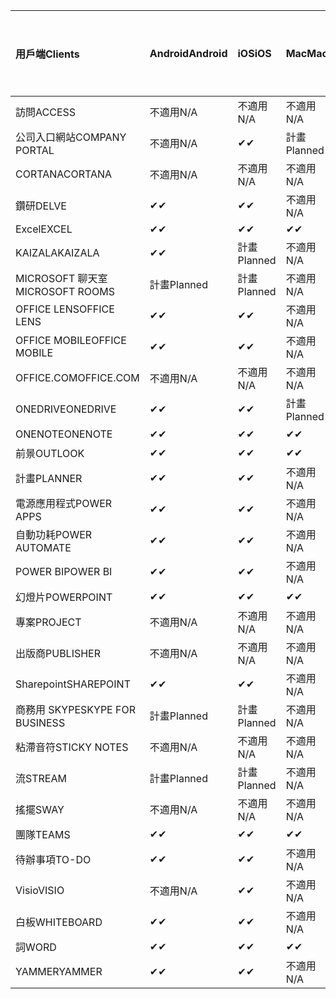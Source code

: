 <!-- This file is generated automatically. Changes made to this file will be overwritten.-->
|<span data-ttu-id="b4dbf-101">用戶端</span><span class="sxs-lookup"><span data-stu-id="b4dbf-101">Clients</span></span>|<span data-ttu-id="b4dbf-102">Android</span><span class="sxs-lookup"><span data-stu-id="b4dbf-102">Android</span></span>|<span data-ttu-id="b4dbf-103">iOS</span><span class="sxs-lookup"><span data-stu-id="b4dbf-103">iOS</span></span>|<span data-ttu-id="b4dbf-104">Mac</span><span class="sxs-lookup"><span data-stu-id="b4dbf-104">Mac</span></span>|<span data-ttu-id="b4dbf-105">Windows 10</span><span class="sxs-lookup"><span data-stu-id="b4dbf-105">Windows 10</span></span><br><span data-ttu-id="b4dbf-106">桌上型電腦</span><span class="sxs-lookup"><span data-stu-id="b4dbf-106">Desktop</span></span>|<span data-ttu-id="b4dbf-107">Windows 10</span><span class="sxs-lookup"><span data-stu-id="b4dbf-107">Windows 10</span></span><br><span data-ttu-id="b4dbf-108">新式應用程式</span><span class="sxs-lookup"><span data-stu-id="b4dbf-108">Modern Apps</span></span>|
|:-|:-|:-|:-|:-|:-|
|<span data-ttu-id="b4dbf-109">訪問</span><span class="sxs-lookup"><span data-stu-id="b4dbf-109">ACCESS</span></span>|<span data-ttu-id="b4dbf-110">不適用</span><span class="sxs-lookup"><span data-stu-id="b4dbf-110">N/A</span></span>|<span data-ttu-id="b4dbf-111">不適用</span><span class="sxs-lookup"><span data-stu-id="b4dbf-111">N/A</span></span>|<span data-ttu-id="b4dbf-112">不適用</span><span class="sxs-lookup"><span data-stu-id="b4dbf-112">N/A</span></span>|<span data-ttu-id="b4dbf-113">✔</span><span class="sxs-lookup"><span data-stu-id="b4dbf-113">✔</span></span>|<span data-ttu-id="b4dbf-114">不適用</span><span class="sxs-lookup"><span data-stu-id="b4dbf-114">N/A</span></span>|
|<span data-ttu-id="b4dbf-115">公司入口網站</span><span class="sxs-lookup"><span data-stu-id="b4dbf-115">COMPANY PORTAL</span></span>|<span data-ttu-id="b4dbf-116">不適用</span><span class="sxs-lookup"><span data-stu-id="b4dbf-116">N/A</span></span>|<span data-ttu-id="b4dbf-117">✔</span><span class="sxs-lookup"><span data-stu-id="b4dbf-117">✔</span></span>|<span data-ttu-id="b4dbf-118">計畫</span><span class="sxs-lookup"><span data-stu-id="b4dbf-118">Planned</span></span>|<span data-ttu-id="b4dbf-119">不適用</span><span class="sxs-lookup"><span data-stu-id="b4dbf-119">N/A</span></span>|<span data-ttu-id="b4dbf-120">✔</span><span class="sxs-lookup"><span data-stu-id="b4dbf-120">✔</span></span>|
|<span data-ttu-id="b4dbf-121">CORTANA</span><span class="sxs-lookup"><span data-stu-id="b4dbf-121">CORTANA</span></span>|<span data-ttu-id="b4dbf-122">不適用</span><span class="sxs-lookup"><span data-stu-id="b4dbf-122">N/A</span></span>|<span data-ttu-id="b4dbf-123">不適用</span><span class="sxs-lookup"><span data-stu-id="b4dbf-123">N/A</span></span>|<span data-ttu-id="b4dbf-124">不適用</span><span class="sxs-lookup"><span data-stu-id="b4dbf-124">N/A</span></span>|<span data-ttu-id="b4dbf-125">不適用</span><span class="sxs-lookup"><span data-stu-id="b4dbf-125">N/A</span></span>|<span data-ttu-id="b4dbf-126">✔</span><span class="sxs-lookup"><span data-stu-id="b4dbf-126">✔</span></span>|
|<span data-ttu-id="b4dbf-127">鑽研</span><span class="sxs-lookup"><span data-stu-id="b4dbf-127">DELVE</span></span>|<span data-ttu-id="b4dbf-128">✔</span><span class="sxs-lookup"><span data-stu-id="b4dbf-128">✔</span></span>|<span data-ttu-id="b4dbf-129">✔</span><span class="sxs-lookup"><span data-stu-id="b4dbf-129">✔</span></span>|<span data-ttu-id="b4dbf-130">不適用</span><span class="sxs-lookup"><span data-stu-id="b4dbf-130">N/A</span></span>|<span data-ttu-id="b4dbf-131">不適用</span><span class="sxs-lookup"><span data-stu-id="b4dbf-131">N/A</span></span>|<span data-ttu-id="b4dbf-132">不適用</span><span class="sxs-lookup"><span data-stu-id="b4dbf-132">N/A</span></span>|
|<span data-ttu-id="b4dbf-133">Excel</span><span class="sxs-lookup"><span data-stu-id="b4dbf-133">EXCEL</span></span>|<span data-ttu-id="b4dbf-134">✔</span><span class="sxs-lookup"><span data-stu-id="b4dbf-134">✔</span></span>|<span data-ttu-id="b4dbf-135">✔</span><span class="sxs-lookup"><span data-stu-id="b4dbf-135">✔</span></span>|<span data-ttu-id="b4dbf-136">✔</span><span class="sxs-lookup"><span data-stu-id="b4dbf-136">✔</span></span>|<span data-ttu-id="b4dbf-137">✔</span><span class="sxs-lookup"><span data-stu-id="b4dbf-137">✔</span></span>|<span data-ttu-id="b4dbf-138">✔</span><span class="sxs-lookup"><span data-stu-id="b4dbf-138">✔</span></span>|
|<span data-ttu-id="b4dbf-139">KAIZALA</span><span class="sxs-lookup"><span data-stu-id="b4dbf-139">KAIZALA</span></span>|<span data-ttu-id="b4dbf-140">✔</span><span class="sxs-lookup"><span data-stu-id="b4dbf-140">✔</span></span>|<span data-ttu-id="b4dbf-141">計畫</span><span class="sxs-lookup"><span data-stu-id="b4dbf-141">Planned</span></span>|<span data-ttu-id="b4dbf-142">不適用</span><span class="sxs-lookup"><span data-stu-id="b4dbf-142">N/A</span></span>|<span data-ttu-id="b4dbf-143">不適用</span><span class="sxs-lookup"><span data-stu-id="b4dbf-143">N/A</span></span>|<span data-ttu-id="b4dbf-144">不適用</span><span class="sxs-lookup"><span data-stu-id="b4dbf-144">N/A</span></span>|
|<span data-ttu-id="b4dbf-145">MICROSOFT 聊天室</span><span class="sxs-lookup"><span data-stu-id="b4dbf-145">MICROSOFT ROOMS</span></span>|<span data-ttu-id="b4dbf-146">計畫</span><span class="sxs-lookup"><span data-stu-id="b4dbf-146">Planned</span></span>|<span data-ttu-id="b4dbf-147">計畫</span><span class="sxs-lookup"><span data-stu-id="b4dbf-147">Planned</span></span>|<span data-ttu-id="b4dbf-148">不適用</span><span class="sxs-lookup"><span data-stu-id="b4dbf-148">N/A</span></span>|<span data-ttu-id="b4dbf-149">不適用</span><span class="sxs-lookup"><span data-stu-id="b4dbf-149">N/A</span></span>|<span data-ttu-id="b4dbf-150">不適用</span><span class="sxs-lookup"><span data-stu-id="b4dbf-150">N/A</span></span>|
|<span data-ttu-id="b4dbf-151">OFFICE LENS</span><span class="sxs-lookup"><span data-stu-id="b4dbf-151">OFFICE LENS</span></span>|<span data-ttu-id="b4dbf-152">✔</span><span class="sxs-lookup"><span data-stu-id="b4dbf-152">✔</span></span>|<span data-ttu-id="b4dbf-153">✔</span><span class="sxs-lookup"><span data-stu-id="b4dbf-153">✔</span></span>|<span data-ttu-id="b4dbf-154">不適用</span><span class="sxs-lookup"><span data-stu-id="b4dbf-154">N/A</span></span>|<span data-ttu-id="b4dbf-155">不適用</span><span class="sxs-lookup"><span data-stu-id="b4dbf-155">N/A</span></span>|<span data-ttu-id="b4dbf-156">不適用</span><span class="sxs-lookup"><span data-stu-id="b4dbf-156">N/A</span></span>|
|<span data-ttu-id="b4dbf-157">OFFICE MOBILE</span><span class="sxs-lookup"><span data-stu-id="b4dbf-157">OFFICE MOBILE</span></span>|<span data-ttu-id="b4dbf-158">✔</span><span class="sxs-lookup"><span data-stu-id="b4dbf-158">✔</span></span>|<span data-ttu-id="b4dbf-159">✔</span><span class="sxs-lookup"><span data-stu-id="b4dbf-159">✔</span></span>|<span data-ttu-id="b4dbf-160">不適用</span><span class="sxs-lookup"><span data-stu-id="b4dbf-160">N/A</span></span>|<span data-ttu-id="b4dbf-161">不適用</span><span class="sxs-lookup"><span data-stu-id="b4dbf-161">N/A</span></span>|<span data-ttu-id="b4dbf-162">不適用</span><span class="sxs-lookup"><span data-stu-id="b4dbf-162">N/A</span></span>|
|<span data-ttu-id="b4dbf-163">OFFICE.COM</span><span class="sxs-lookup"><span data-stu-id="b4dbf-163">OFFICE.COM</span></span>|<span data-ttu-id="b4dbf-164">不適用</span><span class="sxs-lookup"><span data-stu-id="b4dbf-164">N/A</span></span>|<span data-ttu-id="b4dbf-165">不適用</span><span class="sxs-lookup"><span data-stu-id="b4dbf-165">N/A</span></span>|<span data-ttu-id="b4dbf-166">不適用</span><span class="sxs-lookup"><span data-stu-id="b4dbf-166">N/A</span></span>|<span data-ttu-id="b4dbf-167">不適用</span><span class="sxs-lookup"><span data-stu-id="b4dbf-167">N/A</span></span>|<span data-ttu-id="b4dbf-168">✔</span><span class="sxs-lookup"><span data-stu-id="b4dbf-168">✔</span></span>|
|<span data-ttu-id="b4dbf-169">ONEDRIVE</span><span class="sxs-lookup"><span data-stu-id="b4dbf-169">ONEDRIVE</span></span>|<span data-ttu-id="b4dbf-170">✔</span><span class="sxs-lookup"><span data-stu-id="b4dbf-170">✔</span></span>|<span data-ttu-id="b4dbf-171">✔</span><span class="sxs-lookup"><span data-stu-id="b4dbf-171">✔</span></span>|<span data-ttu-id="b4dbf-172">計畫</span><span class="sxs-lookup"><span data-stu-id="b4dbf-172">Planned</span></span>|<span data-ttu-id="b4dbf-173">✔</span><span class="sxs-lookup"><span data-stu-id="b4dbf-173">✔</span></span>|<span data-ttu-id="b4dbf-174">✔</span><span class="sxs-lookup"><span data-stu-id="b4dbf-174">✔</span></span>|
|<span data-ttu-id="b4dbf-175">ONENOTE</span><span class="sxs-lookup"><span data-stu-id="b4dbf-175">ONENOTE</span></span>|<span data-ttu-id="b4dbf-176">✔</span><span class="sxs-lookup"><span data-stu-id="b4dbf-176">✔</span></span>|<span data-ttu-id="b4dbf-177">✔</span><span class="sxs-lookup"><span data-stu-id="b4dbf-177">✔</span></span>|<span data-ttu-id="b4dbf-178">✔</span><span class="sxs-lookup"><span data-stu-id="b4dbf-178">✔</span></span>|<span data-ttu-id="b4dbf-179">計畫</span><span class="sxs-lookup"><span data-stu-id="b4dbf-179">Planned</span></span>|<span data-ttu-id="b4dbf-180">✔</span><span class="sxs-lookup"><span data-stu-id="b4dbf-180">✔</span></span>|
|<span data-ttu-id="b4dbf-181">前景</span><span class="sxs-lookup"><span data-stu-id="b4dbf-181">OUTLOOK</span></span>|<span data-ttu-id="b4dbf-182">✔</span><span class="sxs-lookup"><span data-stu-id="b4dbf-182">✔</span></span>|<span data-ttu-id="b4dbf-183">✔</span><span class="sxs-lookup"><span data-stu-id="b4dbf-183">✔</span></span>|<span data-ttu-id="b4dbf-184">✔</span><span class="sxs-lookup"><span data-stu-id="b4dbf-184">✔</span></span>|<span data-ttu-id="b4dbf-185">✔</span><span class="sxs-lookup"><span data-stu-id="b4dbf-185">✔</span></span>|<span data-ttu-id="b4dbf-186">✔</span><span class="sxs-lookup"><span data-stu-id="b4dbf-186">✔</span></span>|
|<span data-ttu-id="b4dbf-187">計畫</span><span class="sxs-lookup"><span data-stu-id="b4dbf-187">PLANNER</span></span>|<span data-ttu-id="b4dbf-188">✔</span><span class="sxs-lookup"><span data-stu-id="b4dbf-188">✔</span></span>|<span data-ttu-id="b4dbf-189">✔</span><span class="sxs-lookup"><span data-stu-id="b4dbf-189">✔</span></span>|<span data-ttu-id="b4dbf-190">不適用</span><span class="sxs-lookup"><span data-stu-id="b4dbf-190">N/A</span></span>|<span data-ttu-id="b4dbf-191">不適用</span><span class="sxs-lookup"><span data-stu-id="b4dbf-191">N/A</span></span>|<span data-ttu-id="b4dbf-192">不適用</span><span class="sxs-lookup"><span data-stu-id="b4dbf-192">N/A</span></span>|
|<span data-ttu-id="b4dbf-193">電源應用程式</span><span class="sxs-lookup"><span data-stu-id="b4dbf-193">POWER APPS</span></span>|<span data-ttu-id="b4dbf-194">✔</span><span class="sxs-lookup"><span data-stu-id="b4dbf-194">✔</span></span>|<span data-ttu-id="b4dbf-195">✔</span><span class="sxs-lookup"><span data-stu-id="b4dbf-195">✔</span></span>|<span data-ttu-id="b4dbf-196">不適用</span><span class="sxs-lookup"><span data-stu-id="b4dbf-196">N/A</span></span>|<span data-ttu-id="b4dbf-197">不適用</span><span class="sxs-lookup"><span data-stu-id="b4dbf-197">N/A</span></span>|<span data-ttu-id="b4dbf-198">計畫</span><span class="sxs-lookup"><span data-stu-id="b4dbf-198">Planned</span></span>|
|<span data-ttu-id="b4dbf-199">自動功耗</span><span class="sxs-lookup"><span data-stu-id="b4dbf-199">POWER AUTOMATE</span></span>|<span data-ttu-id="b4dbf-200">✔</span><span class="sxs-lookup"><span data-stu-id="b4dbf-200">✔</span></span>|<span data-ttu-id="b4dbf-201">✔</span><span class="sxs-lookup"><span data-stu-id="b4dbf-201">✔</span></span>|<span data-ttu-id="b4dbf-202">不適用</span><span class="sxs-lookup"><span data-stu-id="b4dbf-202">N/A</span></span>|<span data-ttu-id="b4dbf-203">不適用</span><span class="sxs-lookup"><span data-stu-id="b4dbf-203">N/A</span></span>|<span data-ttu-id="b4dbf-204">不適用</span><span class="sxs-lookup"><span data-stu-id="b4dbf-204">N/A</span></span>|
|<span data-ttu-id="b4dbf-205">POWER BI</span><span class="sxs-lookup"><span data-stu-id="b4dbf-205">POWER BI</span></span>|<span data-ttu-id="b4dbf-206">✔</span><span class="sxs-lookup"><span data-stu-id="b4dbf-206">✔</span></span>|<span data-ttu-id="b4dbf-207">✔</span><span class="sxs-lookup"><span data-stu-id="b4dbf-207">✔</span></span>|<span data-ttu-id="b4dbf-208">不適用</span><span class="sxs-lookup"><span data-stu-id="b4dbf-208">N/A</span></span>|<span data-ttu-id="b4dbf-209">計畫</span><span class="sxs-lookup"><span data-stu-id="b4dbf-209">Planned</span></span>|<span data-ttu-id="b4dbf-210">✔</span><span class="sxs-lookup"><span data-stu-id="b4dbf-210">✔</span></span>|
|<span data-ttu-id="b4dbf-211">幻燈片</span><span class="sxs-lookup"><span data-stu-id="b4dbf-211">POWERPOINT</span></span>|<span data-ttu-id="b4dbf-212">✔</span><span class="sxs-lookup"><span data-stu-id="b4dbf-212">✔</span></span>|<span data-ttu-id="b4dbf-213">✔</span><span class="sxs-lookup"><span data-stu-id="b4dbf-213">✔</span></span>|<span data-ttu-id="b4dbf-214">✔</span><span class="sxs-lookup"><span data-stu-id="b4dbf-214">✔</span></span>|<span data-ttu-id="b4dbf-215">✔</span><span class="sxs-lookup"><span data-stu-id="b4dbf-215">✔</span></span>|<span data-ttu-id="b4dbf-216">✔</span><span class="sxs-lookup"><span data-stu-id="b4dbf-216">✔</span></span>|
|<span data-ttu-id="b4dbf-217">專案</span><span class="sxs-lookup"><span data-stu-id="b4dbf-217">PROJECT</span></span>|<span data-ttu-id="b4dbf-218">不適用</span><span class="sxs-lookup"><span data-stu-id="b4dbf-218">N/A</span></span>|<span data-ttu-id="b4dbf-219">不適用</span><span class="sxs-lookup"><span data-stu-id="b4dbf-219">N/A</span></span>|<span data-ttu-id="b4dbf-220">不適用</span><span class="sxs-lookup"><span data-stu-id="b4dbf-220">N/A</span></span>|<span data-ttu-id="b4dbf-221">✔</span><span class="sxs-lookup"><span data-stu-id="b4dbf-221">✔</span></span>|<span data-ttu-id="b4dbf-222">不適用</span><span class="sxs-lookup"><span data-stu-id="b4dbf-222">N/A</span></span>|
|<span data-ttu-id="b4dbf-223">出版商</span><span class="sxs-lookup"><span data-stu-id="b4dbf-223">PUBLISHER</span></span>|<span data-ttu-id="b4dbf-224">不適用</span><span class="sxs-lookup"><span data-stu-id="b4dbf-224">N/A</span></span>|<span data-ttu-id="b4dbf-225">不適用</span><span class="sxs-lookup"><span data-stu-id="b4dbf-225">N/A</span></span>|<span data-ttu-id="b4dbf-226">不適用</span><span class="sxs-lookup"><span data-stu-id="b4dbf-226">N/A</span></span>|<span data-ttu-id="b4dbf-227">✔</span><span class="sxs-lookup"><span data-stu-id="b4dbf-227">✔</span></span>|<span data-ttu-id="b4dbf-228">不適用</span><span class="sxs-lookup"><span data-stu-id="b4dbf-228">N/A</span></span>|
|<span data-ttu-id="b4dbf-229">Sharepoint</span><span class="sxs-lookup"><span data-stu-id="b4dbf-229">SHAREPOINT</span></span>|<span data-ttu-id="b4dbf-230">✔</span><span class="sxs-lookup"><span data-stu-id="b4dbf-230">✔</span></span>|<span data-ttu-id="b4dbf-231">✔</span><span class="sxs-lookup"><span data-stu-id="b4dbf-231">✔</span></span>|<span data-ttu-id="b4dbf-232">不適用</span><span class="sxs-lookup"><span data-stu-id="b4dbf-232">N/A</span></span>|<span data-ttu-id="b4dbf-233">不適用</span><span class="sxs-lookup"><span data-stu-id="b4dbf-233">N/A</span></span>|<span data-ttu-id="b4dbf-234">不適用</span><span class="sxs-lookup"><span data-stu-id="b4dbf-234">N/A</span></span>|
|<span data-ttu-id="b4dbf-235">商務用 SKYPE</span><span class="sxs-lookup"><span data-stu-id="b4dbf-235">SKYPE FOR BUSINESS</span></span>|<span data-ttu-id="b4dbf-236">計畫</span><span class="sxs-lookup"><span data-stu-id="b4dbf-236">Planned</span></span>|<span data-ttu-id="b4dbf-237">計畫</span><span class="sxs-lookup"><span data-stu-id="b4dbf-237">Planned</span></span>|<span data-ttu-id="b4dbf-238">不適用</span><span class="sxs-lookup"><span data-stu-id="b4dbf-238">N/A</span></span>|<span data-ttu-id="b4dbf-239">不適用</span><span class="sxs-lookup"><span data-stu-id="b4dbf-239">N/A</span></span>|<span data-ttu-id="b4dbf-240">不適用</span><span class="sxs-lookup"><span data-stu-id="b4dbf-240">N/A</span></span>|
|<span data-ttu-id="b4dbf-241">粘滯音符</span><span class="sxs-lookup"><span data-stu-id="b4dbf-241">STICKY NOTES</span></span>|<span data-ttu-id="b4dbf-242">不適用</span><span class="sxs-lookup"><span data-stu-id="b4dbf-242">N/A</span></span>|<span data-ttu-id="b4dbf-243">不適用</span><span class="sxs-lookup"><span data-stu-id="b4dbf-243">N/A</span></span>|<span data-ttu-id="b4dbf-244">不適用</span><span class="sxs-lookup"><span data-stu-id="b4dbf-244">N/A</span></span>|<span data-ttu-id="b4dbf-245">不適用</span><span class="sxs-lookup"><span data-stu-id="b4dbf-245">N/A</span></span>|<span data-ttu-id="b4dbf-246">✔</span><span class="sxs-lookup"><span data-stu-id="b4dbf-246">✔</span></span>|
|<span data-ttu-id="b4dbf-247">流</span><span class="sxs-lookup"><span data-stu-id="b4dbf-247">STREAM</span></span>|<span data-ttu-id="b4dbf-248">計畫</span><span class="sxs-lookup"><span data-stu-id="b4dbf-248">Planned</span></span>|<span data-ttu-id="b4dbf-249">計畫</span><span class="sxs-lookup"><span data-stu-id="b4dbf-249">Planned</span></span>|<span data-ttu-id="b4dbf-250">不適用</span><span class="sxs-lookup"><span data-stu-id="b4dbf-250">N/A</span></span>|<span data-ttu-id="b4dbf-251">不適用</span><span class="sxs-lookup"><span data-stu-id="b4dbf-251">N/A</span></span>|<span data-ttu-id="b4dbf-252">不適用</span><span class="sxs-lookup"><span data-stu-id="b4dbf-252">N/A</span></span>|
|<span data-ttu-id="b4dbf-253">搖擺</span><span class="sxs-lookup"><span data-stu-id="b4dbf-253">SWAY</span></span>|<span data-ttu-id="b4dbf-254">不適用</span><span class="sxs-lookup"><span data-stu-id="b4dbf-254">N/A</span></span>|<span data-ttu-id="b4dbf-255">不適用</span><span class="sxs-lookup"><span data-stu-id="b4dbf-255">N/A</span></span>|<span data-ttu-id="b4dbf-256">不適用</span><span class="sxs-lookup"><span data-stu-id="b4dbf-256">N/A</span></span>|<span data-ttu-id="b4dbf-257">不適用</span><span class="sxs-lookup"><span data-stu-id="b4dbf-257">N/A</span></span>|<span data-ttu-id="b4dbf-258">✔</span><span class="sxs-lookup"><span data-stu-id="b4dbf-258">✔</span></span>|
|<span data-ttu-id="b4dbf-259">團隊</span><span class="sxs-lookup"><span data-stu-id="b4dbf-259">TEAMS</span></span>|<span data-ttu-id="b4dbf-260">✔</span><span class="sxs-lookup"><span data-stu-id="b4dbf-260">✔</span></span>|<span data-ttu-id="b4dbf-261">✔</span><span class="sxs-lookup"><span data-stu-id="b4dbf-261">✔</span></span>|<span data-ttu-id="b4dbf-262">✔</span><span class="sxs-lookup"><span data-stu-id="b4dbf-262">✔</span></span>|<span data-ttu-id="b4dbf-263">✔</span><span class="sxs-lookup"><span data-stu-id="b4dbf-263">✔</span></span>|<span data-ttu-id="b4dbf-264">不適用</span><span class="sxs-lookup"><span data-stu-id="b4dbf-264">N/A</span></span>|
|<span data-ttu-id="b4dbf-265">待辦事項</span><span class="sxs-lookup"><span data-stu-id="b4dbf-265">TO-DO</span></span>|<span data-ttu-id="b4dbf-266">✔</span><span class="sxs-lookup"><span data-stu-id="b4dbf-266">✔</span></span>|<span data-ttu-id="b4dbf-267">✔</span><span class="sxs-lookup"><span data-stu-id="b4dbf-267">✔</span></span>|<span data-ttu-id="b4dbf-268">不適用</span><span class="sxs-lookup"><span data-stu-id="b4dbf-268">N/A</span></span>|<span data-ttu-id="b4dbf-269">不適用</span><span class="sxs-lookup"><span data-stu-id="b4dbf-269">N/A</span></span>|<span data-ttu-id="b4dbf-270">✔</span><span class="sxs-lookup"><span data-stu-id="b4dbf-270">✔</span></span>|
|<span data-ttu-id="b4dbf-271">Visio</span><span class="sxs-lookup"><span data-stu-id="b4dbf-271">VISIO</span></span>|<span data-ttu-id="b4dbf-272">不適用</span><span class="sxs-lookup"><span data-stu-id="b4dbf-272">N/A</span></span>|<span data-ttu-id="b4dbf-273">✔</span><span class="sxs-lookup"><span data-stu-id="b4dbf-273">✔</span></span>|<span data-ttu-id="b4dbf-274">不適用</span><span class="sxs-lookup"><span data-stu-id="b4dbf-274">N/A</span></span>|<span data-ttu-id="b4dbf-275">✔</span><span class="sxs-lookup"><span data-stu-id="b4dbf-275">✔</span></span>|<span data-ttu-id="b4dbf-276">不適用</span><span class="sxs-lookup"><span data-stu-id="b4dbf-276">N/A</span></span>|
|<span data-ttu-id="b4dbf-277">白板</span><span class="sxs-lookup"><span data-stu-id="b4dbf-277">WHITEBOARD</span></span>|<span data-ttu-id="b4dbf-278">✔</span><span class="sxs-lookup"><span data-stu-id="b4dbf-278">✔</span></span>|<span data-ttu-id="b4dbf-279">✔</span><span class="sxs-lookup"><span data-stu-id="b4dbf-279">✔</span></span>|<span data-ttu-id="b4dbf-280">不適用</span><span class="sxs-lookup"><span data-stu-id="b4dbf-280">N/A</span></span>|<span data-ttu-id="b4dbf-281">不適用</span><span class="sxs-lookup"><span data-stu-id="b4dbf-281">N/A</span></span>|<span data-ttu-id="b4dbf-282">✔</span><span class="sxs-lookup"><span data-stu-id="b4dbf-282">✔</span></span>|
|<span data-ttu-id="b4dbf-283">詞</span><span class="sxs-lookup"><span data-stu-id="b4dbf-283">WORD</span></span>|<span data-ttu-id="b4dbf-284">✔</span><span class="sxs-lookup"><span data-stu-id="b4dbf-284">✔</span></span>|<span data-ttu-id="b4dbf-285">✔</span><span class="sxs-lookup"><span data-stu-id="b4dbf-285">✔</span></span>|<span data-ttu-id="b4dbf-286">✔</span><span class="sxs-lookup"><span data-stu-id="b4dbf-286">✔</span></span>|<span data-ttu-id="b4dbf-287">✔</span><span class="sxs-lookup"><span data-stu-id="b4dbf-287">✔</span></span>|<span data-ttu-id="b4dbf-288">✔</span><span class="sxs-lookup"><span data-stu-id="b4dbf-288">✔</span></span>|
|<span data-ttu-id="b4dbf-289">YAMMER</span><span class="sxs-lookup"><span data-stu-id="b4dbf-289">YAMMER</span></span>|<span data-ttu-id="b4dbf-290">✔</span><span class="sxs-lookup"><span data-stu-id="b4dbf-290">✔</span></span>|<span data-ttu-id="b4dbf-291">✔</span><span class="sxs-lookup"><span data-stu-id="b4dbf-291">✔</span></span>|<span data-ttu-id="b4dbf-292">不適用</span><span class="sxs-lookup"><span data-stu-id="b4dbf-292">N/A</span></span>|<span data-ttu-id="b4dbf-293">計畫</span><span class="sxs-lookup"><span data-stu-id="b4dbf-293">Planned</span></span>|<span data-ttu-id="b4dbf-294">不適用</span><span class="sxs-lookup"><span data-stu-id="b4dbf-294">N/A</span></span>|
